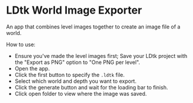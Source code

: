 # LDtk World Image Exporter
An app that combines level images together to create an image file of a world.

How to use:
- Ensure you've made the level images first; Save your LDtk project with the "Export as PNG" option to "One PNG per level".
- Open the app.
- Click the first button to specify the `.ldtk` file.
- Select which world and depth you want to export.
- Click the generate button and wait for the loading bar to finish.
- Click open folder to view where the image was saved.
